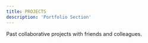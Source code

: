 ```yaml
---
title: PROJECTS
description: 'Portfolio Section'
---
```


Past collaborative projects with friends and colleagues.
